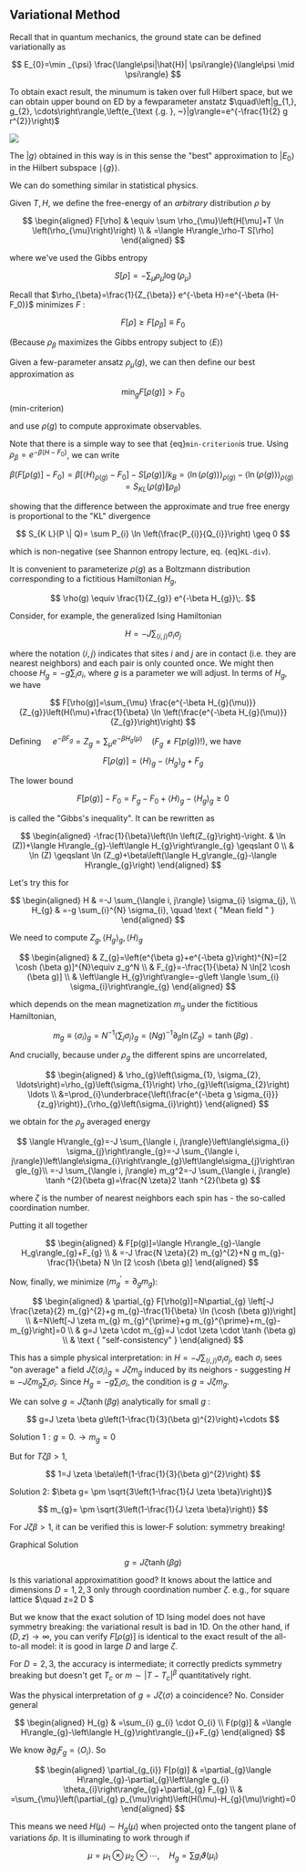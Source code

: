 ## Variational Method

Recall that in quantum mechanics, the ground state can be defined variationally as

$$
E_{0}=\min _{\psi} \frac{\langle\psi|\hat{H}| \psi\rangle}{\langle\psi \mid \psi\rangle}
$$

To obtain exact result, the minumum is taken over full Hilbert space, but we can obtain upper bound on ED by a fewparameter anstatz $\quad\left|g_{1,}, g_{2}, \cdots\right\rangle,\left(e_{\text {.g. }, ~}|g\rangle=e^{-\frac{1}{2} g r^{2}}\right)$

![](https://cdn.mathpix.com/cropped/2024_02_19_ae34ced50d3894eb01a7g-02.jpg?height=199&width=1359&top_left_y=1108&top_left_x=148)

The $|g\rangle$ obtained in this way is in this sense the "best" approximation to $\left|E_{0}\right\rangle$ in the Hilbert subspace $\mid \{ g\} \rangle$.

We can do something similar in statistical physics.


Given $T, H$, we define the free-energy of an *arbitrary* distribution $\rho$ by

$$
\begin{aligned}
F[\rho] & \equiv \sum \rho_{\mu}\left(H[\mu]+T \ln \left(\rho_{\mu}\right)\right) \\
& =\langle H\rangle_\rho-T S[\rho]
\end{aligned}
$$

where we've used the Gibbs entropy

$$
S[\rho]=-\sum_{\mu} \rho_{\mu} \log \left(\rho_{\mu}\right)
$$


Recall that $\rho_{\beta}=\frac{1}{Z_{\beta}} e^{-\beta H}=e^{-\beta (H-F_0)}$ minimizes $F$ :

$$
F[\rho] \geq F\left[\rho_{\beta}\right] \equiv F_{0}
$$

(Because $\rho_\beta$ maximizes the Gibbs entropy subject to $\langle E\rangle$)

Given a few-parameter ansatz $\rho_{\mu}(g)$, we can then define our best approximation as

$$
\min_{g} F[\rho(g)]>F_{0}
$$ (min-criterion)

and use $\rho(g)$ to compute approximate observables.

Note that there is a simple way to see that {eq}`min-criterion`is true. Using $\rho_{\beta}=e^{-\beta (H-F_0)}$, we can write

$$
\beta\left(F[\rho(g)]-F_{0}\right)=\beta\left[\langle H\rangle_{\rho(g)}-F_{0}\right]-S[\rho(g)]/k_B =\langle \ln(\rho(g))\rangle_{\rho(g)}-\langle \ln(\rho(g))\rangle_{\rho(g)}=S_{KL}\left(\rho(g) \| \rho_{\beta}\right)
$$

showing that the difference between the approximate and true free energy is proportional to the "KL" divergence 

$$
S_{K L}(P \| Q)= \sum P_{i} \ln \left(\frac{P_{i}}{Q_{i}}\right) \geq 0
$$

which is non-negative (see Shannon entropy lecture, eq. {eq}`KL-div`).

It is convenient to parameterize $\rho(g)$  as a Boltzmann distribution corresponding to a fictitious Hamiltonian $H_g$,

$$
\rho(g) \equiv \frac{1}{Z_{g}} e^{-\beta H_{g}}\;.
$$

Consider, for example, the generalized Ising Hamiltonian 

$$H=-J \sum_{\langle i, j\rangle} \sigma_{i} \sigma_{j}$$ 

where the notation $\langle i, j\rangle$ indicates that sites $i$ and $j$ are in contact (i.e. they are nearest neighbors) and each pair is only counted once. We might then choose $H_{g}=-g \sum_{i} \sigma_{i}$, where $g$ is a parameter we will adjust. In terms of $H_g$, we have

$$
F[\rho(g)]=\sum_{\mu} \frac{e^{-\beta H_{g}(\mu)}}{Z_{g}}\left(H(\mu)+\frac{1}{\beta} \ln \left(\frac{e^{-\beta H_{g}(\mu)}}{Z_{g}}\right)\right)
$$

Defining $\quad e^{-\beta F_{g}}=Z_{g}= \sum_{\mu} e^{-\beta H_{g}(\mu)}\quad\left(F_{g} \neq F[p(g)) !\right)$, we have 

$$
F[\rho(g)]=\langle H\rangle_{g}-\left\langle H_{g}\right\rangle_{g}+F_{g}
$$

The lower bound

$$
F[p(g)]-F_{0}=F_{g}-F_{0}+\langle H\rangle_{g}-\left\langle H_{g}\right)_{g} \geq 0
$$

is called the "Gibbs's inequality". It can be rewritten as

$$
\begin{aligned}
-\frac{1}{\beta}\left(\ln \left(Z_{g}\right)-\right. & \ln (Z))+\langle H\rangle_{g}-\left\langle H_{g}\right\rangle_{g} \geqslant 0 \\
& \ln (Z) \geqslant \ln (Z_g)+\beta\left(\langle H_g\rangle_{g}-\langle H\rangle_{g}\right)
\end{aligned}
$$

Let's try this for

$$
\begin{aligned}
H & =-J \sum_{\langle i, j\rangle} \sigma_{i} \sigma_{j}, \\
H_{g} & =-g \sum_{i}^{N} \sigma_{i}, \quad \text { "Mean field " }
\end{aligned}
$$

We need to compute $Z_{g},\left\langle H_{g}\right\rangle_{g},\langle H\rangle_{g}$

$$
\begin{aligned}
& Z_{g}=\left(e^{\beta g}+e^{-\beta g}\right)^{N}=[2 \cosh (\beta g)]^{N}\equiv z_g^N \\
& F_{g}=-\frac{1}{\beta} N \ln[2 \cosh (\beta g)] \\
& \left\langle H_{g}\right\rangle=-g\left \langle \sum_{i} \sigma_{i}\right\rangle_{g}
\end{aligned}
$$

which depends on the mean magnetization $m_g$ under the fictitious Hamiltonian, 

$$
m_{g}\equiv \langle \sigma_i \rangle_g= N^{-1}\left \langle \sum_{j} \sigma_{j}\right\rangle_{g}=(Ng)^{-1}\partial_{\beta} \ln \left(Z_{g}\right)=\tanh (\beta g)\;.
$$

And crucially, because under $\rho_{g}$ the different spins are uncorrelated,

$$
\begin{aligned}
& \rho_{g}\left(\sigma_{1}, \sigma_{2}, \ldots\right)=\rho_{g}\left(\sigma_{1}\right) \rho_{g}\left(\sigma_{2}\right) \ldots \\
&=\prod_{i}\underbrace{\left(\frac{e^{-\beta g \sigma_{i}}}{z_g}\right)}_{\rho_{g}\left(\sigma_{i}\right)} 
\end{aligned}
$$

we obtain for the $\rho_g$ averaged energy


$$
\langle H\rangle_{g}=-J \sum_{\langle i, j\rangle}\left\langle\sigma_{i} \sigma_{j}\right\rangle_{g}=-J \sum_{\langle i, j\rangle}\left\langle\sigma_{i}\right\rangle_{g}\left\langle\sigma_{j}\right\rangle_{g}\\
=-J \sum_{\langle i, j\rangle} m_g^2=-J \sum_{\langle i, j\rangle} \tanh ^{2}(\beta g)=\frac{N \zeta}2 \tanh ^{2}(\beta g)
$$

where $\zeta$ is the number of nearest neighbors each spin has - the so-called coordination number.

Putting it all together

$$
\begin{aligned}
& F[p(g)]=\langle H\rangle_{g}-\langle H_g\rangle_{g}+F_{g} \\
& =-J \frac{N \zeta}{2} m_{g}^{2}+N g m_{g}-\frac{1}{\beta} N \ln [2 \cosh (\beta g)]  
\end{aligned}
$$

Now, finally, we minimize ($m_{g}^{\prime}=\partial_{g} m_{g}$):


$$
\begin{aligned}
& \partial_{g} F[\rho(g)]=N\partial_{g} \left[-J \frac{\zeta}{2} m_{g}^{2}+g m_{g}-\frac{1}{\beta} \ln (\cosh (\beta g))\right] \\
&=N\left[-J \zeta m_{g} m_{g}^{\prime}+g m_{g}^{\prime}+m_{g}-m_{g}\right]=0 \\
& g=J \zeta \cdot m_{g}=J \cdot \zeta \cdot \tanh (\beta g) \\
& \text { "self-consistency" }
\end{aligned}
$$

This has a simple physical interpretation: in $H=-J\sum_{\langle i, j\rangle} \sigma_{i} \sigma_{j}$, each $\sigma_{i}$ sees "on average" a field $J \zeta \langle \sigma_i\rangle_g=J \zeta m_g$ induced by its neighors - suggesting $H\approx -J \zeta m_g\sum_i \sigma_i$. Since $H_{g}=-g \sum_i \sigma_{i}$, the condition is $g=J \zeta m_g$.

We can solve $g=J \zeta \tanh (\beta g)$ analytically for small $g$ :

$$
g=J \zeta \beta g\left(1-\frac{1}{3}(\beta g)^{2}\right)+\cdots
$$

Solution $1: g=0 . \longrightarrow m_{g}=0$

But for $T \zeta \beta>1$,

$$
1=J \zeta \beta\left(1-\frac{1}{3}(\beta g)^{2}\right)
$$

Solution 2: $\beta g= \pm \sqrt{3\left(1-\frac{1}{J \zeta \beta}\right)}$

$$
m_{g}= \pm \sqrt{3\left(1-\frac{1}{J \zeta \beta}\right)}
$$

For $J \zeta \beta>1$, it can be verified this is lower-F solution: symmetry breaking!

Graphical Solution

$$
g=J \zeta \tanh (\beta g)
$$

Is this variational approximatition good? It knows about the lattice and dimensions $D=1,2,3$ only through coordination number $\zeta$. e.g., for square lattice $\quad z=2 D $

But we know that the exact solution of 1D Ising model does not have symmetry breaking: the variational result is bad in 1D. On the other hand, if $(D, z) \rightarrow \infty$, you can verify $F[\rho(g)]$ is identical to the exact result of the all-to-all model: it is good in large $D$ and large $\zeta$.

For $D=2,3$, the accuracy is intermediate; it correctly predicts symmetry breaking  but doesn't get $T_{c}$ or $m \sim\left|T-T_{c}\right|^{\beta}$ quantitatively right.

Was the physical interpretation of $g=J \zeta \langle\sigma\rangle$ a coincidence? No. Consider general

$$
\begin{aligned}
H_{g} & =\sum_{i} g_{i} \cdot O_{i} \\
F(p(g)] & =\langle H\rangle_{g}-\left\langle H_{g}\right\rangle_{j}+F_{g}
\end{aligned}
$$

We know $\partial g_{i} F_{g}=\left\langle O_{i}\right\rangle$. So


$$
\begin{aligned}
\partial_{g_{i}} F[p(g)] & =\partial_{g}\langle H\rangle_{g}-\partial_{g}\left\langle g_{i} \theta_{i}\right\rangle_{g}+\partial_{g} F_{g} \\
& =\sum_{\mu}\left(\partial_{g} p_{\mu}\right)\left(H(\mu)-H_{g}(\mu)\right)=0
\end{aligned}
$$

This means we need $H(\mu) \sim H_{g}(\mu)$ when projected onto the tangent plane of variations $\delta p$. It is illuminating to work through if

$$
\mu=\mu_{1} \otimes \mu_{2} \otimes \cdots, \quad H_{g}=\sum g_{i} \vartheta\left(\mu_{i}\right)
$$

